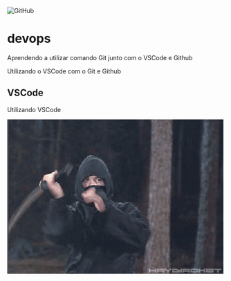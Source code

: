 ![GitHub](https://img.shields.io/github/license/casagrande04/devops?style=for-the-badge)
# devops
Aprendendo a utilizar comando Git junto com o VSCode e Github

Utilizando o VSCode com o Git e Github

## VSCode

Utilizando VSCode

![](https://github.com/casagrande04/devops/blob/main/ninja.gif)
